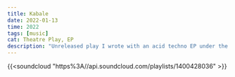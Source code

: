 ```yaml
---
title: Kabale
date: 2022-01-13
time: 2022
tags: [music]
cat: Theatre Play, EP
description: "Unreleased play I wrote with an acid techno EP under the same name loosely connected to it"
---
```


{{<soundcloud "https%3A//api.soundcloud.com/playlists/1400428036" >}}
